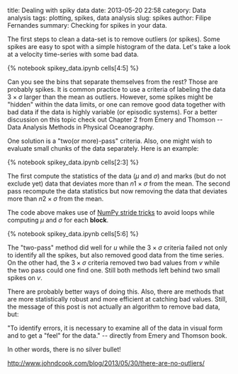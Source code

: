 title: Dealing with spiky data
date:  2013-05-20 22:58
category: Data analysis
tags: plotting, spikes, data analysis
slug: spikes
author: Filipe Fernandes
summary: Checking for spikes in your data.

The first steps to clean a data-set is to remove outliers (or spikes).  Some
spikes are easy to spot with a simple histogram of the data.  Let's take a look
at a velocity time-series with some bad data.

{% notebook spikey_data.ipynb cells[4:5] %}

Can you see the bins that separate themselves from the rest?  Those are
probably spikes.  It is common practice to use a criteria of labeling the data
$3\times \sigma$ larger than the mean as outliers.  However, some spikes might
be "hidden" within the data limits, or one can remove good data together with
bad data if the data is highly variable (or episodic systems).  For a better
discussion on this topic check out Chapter 2 from Emery and Thomson -- Data
Analysis Methods in Physical Oceanography.

One solution is a "two(or more)-pass" criteria.  Also, one might wish to
evaluate small chunks of the data separately.  Here is an example:

{% notebook spikey_data.ipynb cells[2:3] %}

The first compute the statistics of the data ($\mu$ and $\sigma$) and marks
(but do not exclude yet) data that deviates more than $n1 \times \sigma$ from
the mean.  The second pass recompute the data statistics but now removing the
data that deviates more than $n2 \times \sigma$ from the mean.

The code above makes use of [NumPy stride tricks](http://stackoverflow.com/questions/4936620/using-strides-for-an-efficient-moving-average-filter "NumPy stride tricks")
to avoid loops while computing $\mu$ and $\sigma$ for each **block**.

{% notebook spikey_data.ipynb cells[5:6] %}

The "two-pass" method did well for *u* while the $3\times \sigma$ criteria
failed not only to identify all the spikes, but also removed good data from the
time series.  On the other had, the $3\times \sigma$ criteria removed two bad
values from *v* while the two pass could one find one.  Still both methods left
behind two small spikes on *v*.

There are probably better ways of doing this.  Also, there are methods that are
more statistically robust and more efficient at catching bad values.  Still,
the message of this post is not actually an algorithm to remove bad data, but:

"To identify errors, it is necessary to examine all of the data in visual form
and to get a "feel" for the data."  -- directly from Emery and Thomson book.

In other words, there is no silver bullet!

http://www.johndcook.com/blog/2013/05/30/there-are-no-outliers/
